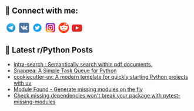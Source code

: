 ## 🔎 Connect with me:
[<img src="https://github.com/bullbesh/bullbesh/blob/main/images/Telegram.png" width="32" height="32" />](https://t.me/bullbesh)
[<img src="https://github.com/bullbesh/bullbesh/blob/main/images/VK.png" width="32" height="32" />](https://vk.com/bullbesh)
[<img src="https://github.com/bullbesh/bullbesh/blob/main/images/Twitter.png" width="32" height="32" />](https://twitter.com/bullbesh1)
[<img src="https://github.com/bullbesh/bullbesh/blob/main/images/Instagram.png" width="32" height="32" />](https://www.instagram.com/bullbesh)
[<img src="https://github.com/bullbesh/bullbesh/blob/main/images/Reddit.png" width="32" height="32" />](https://www.reddit.com/user/bullbesh)
[<img src="https://github.com/bullbesh/bullbesh/blob/main/images/YouTube.png" width="32" height="32" />](https://www.youtube.com/channel/UCtfjRs6uzgq5mfm8S06WTcg)

## 📕 Latest r/Python Posts
<!-- BLOG-POST-LIST:START -->
- [intra-search : Semantically search within pdf documents.](https://www.reddit.com/r/Python/comments/1f8adlk/intrasearch_semantically_search_within_pdf/)
- [Snappea: A Simple Task Queue for Python](https://www.reddit.com/r/Python/comments/1f8a152/snappea_a_simple_task_queue_for_python/)
- [cookiecutter-uv: A modern template for quickly starting Python projects with uv](https://www.reddit.com/r/Python/comments/1f85wak/cookiecutteruv_a_modern_template_for_quickly/)
- [Module Found - Generate missing modules on the fly](https://www.reddit.com/r/Python/comments/1f83l3f/module_found_generate_missing_modules_on_the_fly/)
- [Check missing dependencies won&#39;t break your package with pytest-missing-modules](https://www.reddit.com/r/Python/comments/1f8218j/check_missing_dependencies_wont_break_your/)
<!-- BLOG-POST-LIST:END -->
